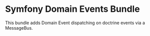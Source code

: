 # Symfony Domain Events Bundle
This bundle adds Domain Event dispatching on doctrine events via a MessageBus.
